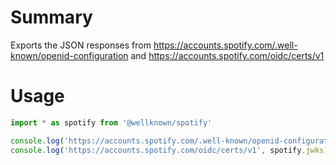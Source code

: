 # Summary

Exports the JSON responses from https://accounts.spotify.com/.well-known/openid-configuration and https://accounts.spotify.com/oidc/certs/v1

# Usage

```js
import * as spotify from '@wellknown/spotify'

console.log('https://accounts.spotify.com/.well-known/openid-configuration', spotify.metadata)
console.log('https://accounts.spotify.com/oidc/certs/v1', spotify.jwks)
```
